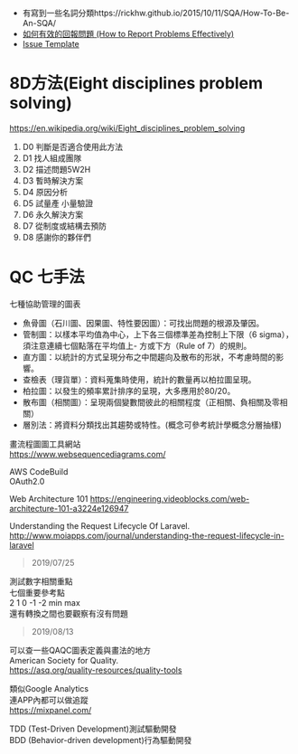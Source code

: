 # 
- 有寫到一些名詞分類https://rickhw.github.io/2015/10/11/SQA/How-To-Be-An-SQA/
- [如何有效的回報問題 (How to Report Problems Effectively)](https://rickhw.github.io/2018/03/18/SQA/How-To-Report-A-Defect-or-Bug/)
- [Issue Template](https://rickhw.github.io/2015/01/06/Management/%E5%8D%94%E5%90%8C%E5%90%88%E4%BD%9C%E7%B3%BB%E7%B5%B1%E5%BB%BA%E5%88%B6%E8%88%87%E5%B0%8E%E5%85%A5-%E4%BB%A5-Redmine-%E7%82%BA%E4%BE%8B/)

# 8D方法(Eight disciplines problem solving)
https://en.wikipedia.org/wiki/Eight_disciplines_problem_solving  
1. D0 判斷是否適合使用此方法
2. D1 找人組成團隊
3. D2 描述問題5W2H
4. D3 暫時解決方案
5. D4 原因分析
6. D5 試量產 小量驗證
7. D6 永久解決方案
8. D7 從制度或結構去預防
9. D8 感謝你的夥伴們

# QC 七手法
七種協助管理的圖表  

- 魚骨圖（石川圖、因果圖、特性要因圖）：可找出問題的根源及肇因。
- 管制圖：以樣本平均值為中心，上下各三個標準差為控制上下限（6 sigma），須注意連續七個點落在平均值上- 方或下方（Rule of 7）的規則。
- 直方圖：以統計的方式呈現分布之中間趨向及散布的形狀，不考慮時間的影響。
- 查檢表（理貨單）：資料蒐集時使用，統計的數量再以柏拉圖呈現。
- 柏拉圖：以發生的頻率累計排序的呈現，大多應用於80/20。
- 散布圖（相關圖）：呈現兩個變數間彼此的相關程度（正相關、負相關及零相關）
- 層別法：將資料分類找出其趨勢或特性。(概念可參考統計學概念分層抽樣)

畫流程圖圖工具網站  
https://www.websequencediagrams.com/  
  
AWS CodeBuild  
OAuth2.0  

Web Architecture 101
https://engineering.videoblocks.com/web-architecture-101-a3224e126947  

Understanding the Request Lifecycle Of Laravel.  
http://www.moiapps.com/journal/understanding-the-request-lifecycle-in-laravel  

> 2019/07/25  

測試數字相關重點  
七個重要參考點  
2 1 0 -1 -2 min max  
還有轉換之間也要觀察有沒有問題  

> 2019/08/13

可以查一些QAQC圖表定義與畫法的地方  
American Society for Quality.  
https://asq.org/quality-resources/quality-tools   
  
類似Google Analytics  
連APP內都可以做追蹤  
https://mixpanel.com/  


TDD (Test-Driven Development)測試驅動開發  
BDD (Behavior-driven development)行為驅動開發
